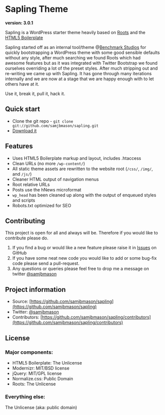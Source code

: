 # Sapling Theme
**version: 3.0.1**

Sapling is a WordPress starter theme heavily based on [Roots](http://www.rootstheme.com/) and the [HTML5 Boilerplate](http://html5boilerplate.com/)

Sapling started off as an internal tool/theme @[Benchmark Studios](http://www.benchmarkstudios.co.uk/) for quickly bootstrapping a WordPress theme with some good sensible defaults without any style, after much searching we found Roots which had awesome features but as it was integrated with Twitter Bootstrap  we found ourselves overriding a lot of the preset styles. After much stripping out and re-writing we came up with Sapling. It has gone through many iterations internally and we are now at a stage that we are happy enough with to let others have at it.

Use it, break it, pull it, hack it.

## Quick start

- Clone the git repo - `git clone git://github.com/samjbmason/sapling.git`
- [Download it](https://github.com/samjbmason/sapling/archive/master.zip)

## Features

- Uses HTML5 Boilerplate markup and layout, includes .htaccess
- Clean URLs (no more `/wp-content/`)
- All static theme assets are rewritten to the website root (`/css/`, `/img/`, and `/js/`)
- Cleaner HTML output of navigation menus
- Root relative URLs
- Posts use the hNews microformat
- `wp_head` has been cleaned up along with the output of enqueued styles and scripts
- Robots.txt optimized for SEO

## Contributing

This project is open for all and always will be. Therefore if you would like to contribute please do.

1. If you find a bug or would like a new feature please raise it in  [Issues](https://github.com/samjbmason/sapling/issues) on GitHub
2. If you have some neat new code you would like to add or some bug-fix code please send a pull-request.
3. Any questions or queries please feel free to drop me a message on twitter [@samjbmason](https://twitter.com/samjbmason)

## Project information

- Source: [https://github.com/samjbmason/sapling](https://github.com/samjbmason/sapling)
- Twitter: [@samjbmason](https://twitter.com/samjbmason)
- Contributors: [https://github.com/samjbmason/sapling/contributors](https://github.com/samjbmason/sapling/contributors)

## License

### Major components:

- HTML5 Boilerplate: The Unlicense
- Modernizr: MIT/BSD license
- jQuery: MIT/GPL license
- Normalize.css: Public Domain
- Roots: The Unlicense

### Everything else:

The Unlicense (aka: public domain)